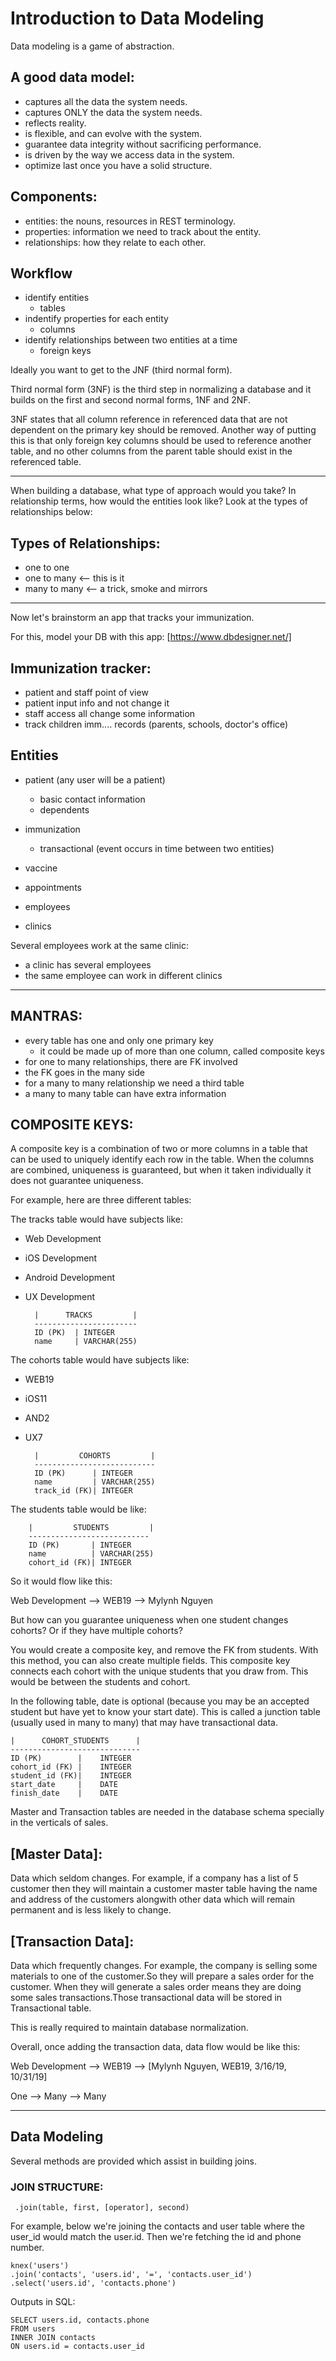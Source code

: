 # Introduction to Data Modeling 

Data modeling is a game of abstraction.

## A good data model:
- captures all the data the system needs.
- captures ONLY the data the system needs.
- reflects reality.
- is flexible, and can evolve with the system.
- guarantee data integrity without sacrificing performance.
- is driven by the way we access data in the system.
- optimize last once you have a solid structure.

## Components:
- entities: the nouns, resources in REST terminology.
- properties: information we need to track about the entity.
- relationships: how they relate to each other.

## Workflow
- identify entities 
    * tables
- indentify properties for each entity 
    * columns
- identify relationships between two entities at a time 
    * foreign keys

Ideally you want to get to the JNF (third normal form).

Third normal form (3NF) is the third step in normalizing a database and it builds on the first and second normal forms, 1NF and 2NF.

3NF states that all column reference in referenced data that are not dependent on the primary key should be removed. Another way of putting this is that only foreign key columns should be used to reference another table, and no other columns from the parent table should exist in the referenced table.

----------------------------------------------------------------------

When building a database, what type of approach would you take?
In relationship terms, how would the entities look like? 
Look at the types of relationships below:

## Types of Relationships:
- one to one
- one to many <-- this is it
- many to many <-- a trick, smoke and mirrors

-----------------------------------------------------------------------

Now let's brainstorm an app that tracks your immunization.

For this, model your DB with this app:
[https://www.dbdesigner.net/]

## Immunization tracker:

- patient and staff point of view
- patient input info and not change it
- staff access all change some information
- track children imm.... records (parents, schools, doctor's office)

## Entities
- patient (any user will be a patient)
    * basic contact information
    * dependents
- immunization 
    * transactional (event occurs in time between two entities)
- vaccine
- appointments

- employees
- clinics

 Several employees work at the same clinic:
 - a clinic has several employees
 - the same employee can work in different clinics

-----------------------------------------------------------------------

## MANTRAS:
- every table has one and only one primary key
    * it could be made up of more than one column, called composite keys
- for one to many relationships, there are FK involved
- the FK goes in the many side
- for a many to many relationship we need a third table
- a many to many table can have extra information

## COMPOSITE KEYS:

A composite key is a combination of two or more columns in a table that can be used to uniquely identify each row in the table. When the columns are combined, uniqueness is guaranteed, but when it taken individually it does not guarantee uniqueness.

For example, here are three different tables:

The tracks table would have subjects like:
- Web Development
- iOS Development
- Android Development
- UX Development


        |      TRACKS         | 
        -----------------------
        ID (PK)  | INTEGER
        name     | VARCHAR(255)

The cohorts table would have subjects like:
- WEB19
- iOS11
- AND2
- UX7

        |         COHORTS         | 
        ---------------------------
        ID (PK)      | INTEGER
        name         | VARCHAR(255)
        track_id (FK)| INTEGER 

The students table would be like:

        |         STUDENTS         | 
        ---------------------------
        ID (PK)       | INTEGER
        name          | VARCHAR(255)
        cohort_id (FK)| INTEGER 

So it would flow like this:

Web Development --> WEB19 --> Mylynh Nguyen

But how can you guarantee uniqueness when one student changes cohorts? 
Or if they have multiple cohorts?

You would create a composite key, and remove the FK from students. With this method, you can also create multiple fields. This composite key connects each cohort with the unique students that you draw from. This would be between the students and cohort.


In the following table, date is optional (because you may be an accepted student but have yet to know your start date). This is called a junction table (usually used in many to many) that may have transactional data.
    
    |      COHORT_STUDENTS      | 
    -----------------------------
    ID (PK)        |    INTEGER
    cohort_id (FK) |    INTEGER
    student_id (FK)|    INTEGER
    start_date     |    DATE 
    finish_date    |    DATE 

Master and Transaction tables are needed in the database schema specially in the verticals of sales.

## [Master Data]: 

Data which seldom changes. For example, if a company has a list of 5 customer then they will maintain a customer master table having the name and address of the customers alongwith other data which will remain permanent and is less likely to change.

## [Transaction Data]: 
Data which frequently changes. For example, the company is selling some materials to one of the customer.So they will prepare a sales order for the customer. When they will generate a sales order means they are doing some sales transactions.Those transactional data will be stored in Transactional table.

This is really required to maintain database normalization.

Overall, once adding the transaction data, data flow would be like this:


Web Development --> WEB19 --> [Mylynh Nguyen, WEB19, 3/16/19, 10/31/19]

One --> Many --> Many 

------------------------------------------------------------------------

## Data Modeling

Several methods are provided which assist in building joins.

### JOIN STRUCTURE:
     .join(table, first, [operator], second)

For example, below we're joining the contacts and user table where the user_id would match the user.id. Then we're fetching the id and phone number.

    knex('users')
    .join('contacts', 'users.id', '=', 'contacts.user_id')
    .select('users.id', 'contacts.phone')

Outputs in SQL:

    SELECT users.id, contacts.phone
    FROM users 
    INNER JOIN contacts
    ON users.id = contacts.user_id



